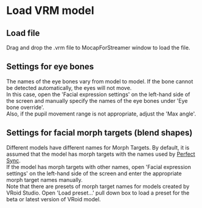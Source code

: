 # Load VRM model

## Load file

Drag and drop the .vrm file to MocapForStreamer window to load the file.

## Settings for eye bones

The names of the eye bones vary from model to model. If the bone cannot be detected automatically, the eyes will not move.  
In this case, open the 'Facial expression settings' on the left-hand side of the screen and manually specify the names of the eye bones under 'Eye bone override'.  
Also, if the pupil movement range is not appropriate, adjust the 'Max angle'.

## Settings for facial morph targets (blend shapes)

Different models have different names for Morph Targets. By default, it is assumed that the model has morph targets with the names used by [Perfect Sync](https://hinzka.hatenablog.com/entry/2020/08/15/145040).  
If the model has morph targets with other names, open 'Facial expression settings' on the left-hand side of the screen and enter the appropriate morph target names manually.  
Note that there are presets of morph target names for models created by VRoid Studio. Open 'Load preset...' pull down box to load a preset for the beta or latest version of VRoid model.